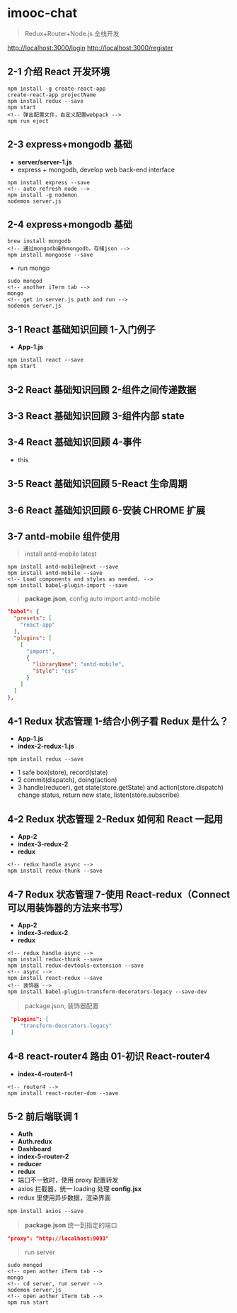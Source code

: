 # imooc-chat

> Redux+Router+Node.js 全栈开发

<http://localhost:3000/login>
<http://localhost:3000/register>

## 2-1 介绍 React 开发环境

```console
npm install -g create-react-app
create-react-app projectName
npm install redux --save
npm start
<!-- 弹出配置文件，自定义配置webpack -->
npm run eject
```

## 2-3 express+mongodb 基础

- **server/server-1.js**
- express + mongodb, develop web back-end interface

```console
npm install express --save
<!-- auto refresh node -->
npm install -g nodemon
nodemon server.js
```

## 2-4 express+mongodb 基础

```console
brew install mongodb
<!-- 通过mongodb操作mongodb，存储json -->
npm install mongoose --save
```

- run mongo

```console
sudo mongod
<!-- another iTerm tab -->
mongo
<!-- get in server.js path and run -->
nodemon server.js
```

## 3-1 React 基础知识回顾 1-入门例子

- **App-1.js**

```console
npm install react --save
npm start
```

## 3-2 React 基础知识回顾 2-组件之间传递数据

## 3-3 React 基础知识回顾 3-组件内部 state

## 3-4 React 基础知识回顾 4-事件

- this

## 3-5 React 基础知识回顾 5-React 生命周期

## 3-6 React 基础知识回顾 6-安装 CHROME 扩展

## 3-7 antd-mobile 组件使用

> install antd-mobile latest

```console
npm install antd-mobile@next --save
npm install antd-mobile --save
<!-- Load components and styles as needed. -->
npm install babel-plugin-import --save
```

> **package.json**, config auto import antd-mobile

```json
"babel": {
  "presets": [
    "react-app"
  ],
  "plugins": [
    [
      "import",
      {
        "libraryName": "antd-mobile",
        "style": "css"
      }
    ]
  ]
},
```

## 4-1 Redux 状态管理 1-结合小例子看 Redux 是什么？

- **App-1.js**
- **index-2-redux-1.js**

```console
npm install redux --save
```

- 1 safe box(store), record(state)
- 2 commit(dispatch), doing(action)
- 3 handle(reducer), get state(store.getState) and action(store.dispatch) change status, return new state, listen(store.subscribe)

## 4-2 Redux 状态管理 2-Redux 如何和 React 一起用

- **App-2**
- **index-3-redux-2**
- **redux**

```console
<!-- redux handle async -->
npm install redux-thunk --save
```

## 4-7 Redux 状态管理 7-使用 React-redux（Connect 可以用装饰器的方法来书写）

- **App-2**
- **index-3-redux-2**
- **redux**

```console
<!-- redux handle async -->
npm install redux-thunk --save
npm install redux-devtools-extension --save
<!-- async -->
npm install react-redux --save
<!-- 装饰器 -->
npm install babel-plugin-transform-decorators-legacy --save-dev
```

> package.json, 装饰器配置

```json
 "plugins": [
    "transform-decorators-legacy"
 ]
```

## 4-8 react-router4 路由 01-初识 React-router4

- **index-4-router4-1**

```console
<!-- router4 -->
npm install react-router-dom --save
```

## 5-2 前后端联调 1

- **Auth**
- **Auth.redux**
- **Dashboard**
- **index-5-router-2**
- **reducer**
- **redux**
- 端口不一致时，使用 proxy 配置转发
- axios 拦截器，统一 loading 处理 **config.jsx**
- redux 里使用异步数据，渲染界面

```console
npm install axios --save
```

> **package.json** 统一到指定的端口

```json
"proxy": "http://localhost:9093"
```

> run server

```console
sudo mongod
<!-- open aother iTerm tab -->
mongo
<!-- cd server, run server -->
nodemon server.js
<!-- open aother iTerm tab -->
npm run start
```
